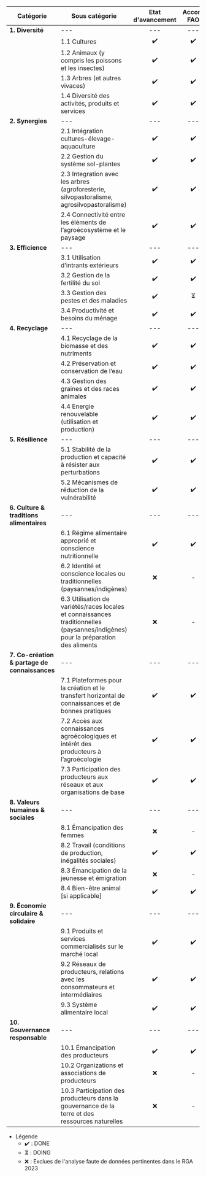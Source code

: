 | Catégorie | Sous catégorie                               |     Etat d'avancement     |        Accord FAO          |
|-----------|-------------------------------------------------------------|:-------------------------:|:--------------------------:|
|   **1. Diversité**         |   ---               |            ---               |             ---               |
|           |    1.1 Cultures                                            |            ✔️             |            ✔️                |
|           |    1.2 Animaux (y compris les poissons et les insectes)    |            ✔️             |            ✔️              |
|           |    1.3 Arbres (et autres vivaces)                          |            ✔️             |            ✔️            |
|           |    1.4 Diversité des activités, produits et services       |            ✔️             |            ✔️          |
|   **2. Synergies**        |            ---                       |            ---               |             ---                |
|           |    2.1 Intégration cultures-élevage-aquaculture            |              ✔️             |            ✔️                |
|           |    2.2 Gestion du système sol-plantes                      |              ✔️             |             ✔️               |
|           |    2.3 Integration avec les arbres (agroforesterie, silvopastoralisme, agrosilvopastoralisme) |       ✔️              |           ✔️               |
|           |    2.4 Connectivité entre les éléments de l’agroécosystème et le paysage |      ✔️          |         ✔️                   |
|   **3. Efficience**          |          ---                        |                ---               |             ---                 |
|           |    3.1 Utilisation d’intrants extérieurs                   |           ✔️              |               ✔️             |
|           |    3.2 Gestion de la fertilité du sol                      |            ✔️              |              ✔️             |
|           |    3.3 Gestion des pestes et des maladies                  |             ✔️             |              ⏳              |
|           |    3.4 Productivité et besoins du ménage                   |              ✔️             |              ✔️              |
|  **4. Recyclage**          |       ---                                     |                 ---               |             ---                    |
|           |    4.1 Recyclage de la biomasse et des nutriments          |            ✔️               |             ✔️               |
|           |    4.2 Préservation et conservation de l’eau                |           ✔️                |            ✔️                |
|           |    4.3 Gestion des graines et des races animales           |             ✔️              |             ✔️              |
|           |    4.4 Energie renouvelable (utilisation et production)    |             ✔️              |           ✔️                 |
|  **5. Résilience**          |        ---                                   |          ---                 |           ---                 |
|           |    5.1 Stabilité de la production et capacité à résister aux perturbations |      ✔️          |            ✔️               |
|           |    5.2 Mécanismes de réduction de la vulnérabilité         |         ✔️                  |              ✔️              |
|  **6. Culture & traditions alimentaires**         |         ---           |         ---                  |          ---                  |
|           |    6.1 Régime alimentaire approprié et conscience nutritionnelle |         ✔️              |              ✔️             |
|           |    6.2 Identité et conscience locales ou traditionnelles (paysannes/indigènes) |    ❌       |              -              |
|           |    6.3 Utilisation de variétés/races locales et connaissances traditionnelles (paysannes/indigènes) pour la préparation des aliments |          ❌             |           -                 |
|  **7. Co-création & partage de connaissances**         |     ---         |        ---                   |         ---                   |
|             |    7.1 Plateformes pour la création et le transfert horizontal de connaissances et de bonnes pratiques |     ✔️      |          ✔️                  |
|           |    7.2 Accès aux connaissances agroécologiques et intérêt des producteurs à l’agroécologie |    ✔️           |             ✔️               |
|           |    7.3 Participation des producteurs aux réseaux et aux organisations de base |         ✔️            |                ✔️            |
|   **8. Valeurs humaines & sociales**        |       ---                  |            ---               |          ---                  |
|           |    8.1 Émancipation des femmes                             |            ❌               |             -               |
|           |    8.2 Travail (conditions de production, inégalités sociales) |           ✔️                  |          ✔️                  |
|           |    8.3 Émancipation de la jeunesse et émigration            |            ❌               |             -               |
|           |    8.4 Bien-être animal [si applicable]                    |              ✔️               |             ✔️               |
|   **9. Économie circulaire & solidaire**         |       ---              |           ---                |          ---                  |
|           |    9.1 Produits et services commercialisés sur le marché local |           ✔️                |           ✔️                 |
|           |    9.2 Réseaux de producteurs, relations avec les consommateurs et intermédiaires |      ✔️            |        ✔️                    |
|           |    9.3 Système alimentaire local                           |            ✔️               |              ✔️             |
|   **10. Gouvernance responsable**        |      ---                        |         ---                  |         ---                   |
|           |    10.1 Émancipation des producteurs                        |          ✔️               |            ✔️                |
|           |    10.2 Organizations et associations de producteurs       |          ❌              |              -              |
|           |    10.3 Participation des producteurs dans la gouvernance de la terre et des ressources naturelles |           ❌             |            -                |


- Légende
  - ✔️ : DONE
  - ⏳ : DOING
  - ❌ : Exclues de l'analyse faute de données pertinentes dans le RGA 2023
